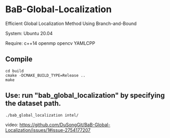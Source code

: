 # BaB-Global-Localization
Efficient  Global Localization Method Using Branch-and-Bound

System: Ubuntu 20.04

Require: c++14  openmp  opencv  YAMLCPP

Compile
-------
    cd build
    cmake -DCMAKE_BUILD_TYPE=Release ..
    make

Use: run "bab_global_localization" by specifying the dataset path.
-------
    ./bab_global_localization intel/

video: https://github.com/DuSongGit/BaB-Global-Localization/issues/1#issue-2754177207
